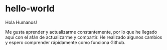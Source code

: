 # hello-world

Hola Humanos!

Me gusta aprender y actualizarme constantemente, por lo que he llegado aquí con el afán de actualizarme y compartir.
He realizado algunos cambios y espero comprender rápidamente como funciona Github.
